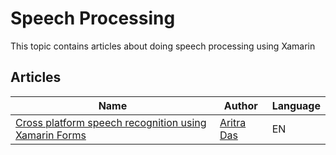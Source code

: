 # Speech Processing

This topic contains articles about doing speech processing using Xamarin

## Articles

Name | Author | Language
---- | ------ | --------
[Cross platform speech recognition using Xamarin Forms](https://gameofthreads.online/cross-platform-speech-recognition-using-xamarin-forms/) | [Aritra Das](https://twitter.com/aritra__das) | EN

